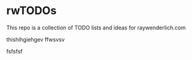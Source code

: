 # rwTODOs

This repo is a collection of TODO lists and ideas for raywenderlich.com


thishihgiehgev
   ffwsvsv


fsfsfsf

